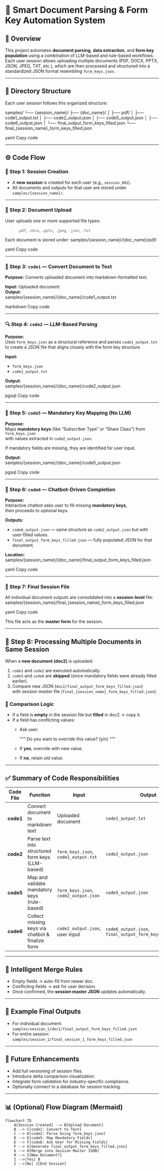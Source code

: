 # 🧠 Smart Document Parsing & Form Key Automation System

## 📘 Overview

This project automates **document parsing**, **data extraction**, and **form key population** using a combination of LLM-based and rule-based workflows.  
Each user session allows uploading multiple documents (PDF, DOCX, PPTX, JSON, JPEG, TXT, etc.), which are then processed and structured into a standardized JSON format resembling `form_keys.json`.

---

## 📂 Directory Structure

Each user session follows this organized structure:

samples/
└── {session_name}/
├── {doc_name}/
│ ├── pdf/
│ ├── code1_output.txt
│ ├── code2_output.json
│ ├── code5_output.json
│ ├── code6_output.json
│ └── final_output_form_keys_filled.json
└── final_{session_name}_form_keys_filled.json

yaml
Copy code

---

## ⚙️ Code Flow

### 🧩 Step 1: Session Creation

- A **new session** is created for each user (e.g., `session_001`).
- All documents and outputs for that user are stored under `samples/{session_name}/`.

---

### 📄 Step 2: Document Upload

User uploads one or more supported file types:
> `.pdf`, `.docx`, `.pptx`, `.jpeg`, `.json`, `.txt`

Each document is stored under:
samples/{session_name}/{doc_name}/pdf/

yaml
Copy code

---

### 🧠 Step 3: `code1` — Convert Document to Text

**Purpose:** Converts uploaded document into markdown-formatted text.

**Input:** Uploaded document  
**Output:**  
samples/{session_name}/{doc_name}/code1_output.txt

markdown
Copy code

---

### 🔍 Step 4: `code2` — LLM-Based Parsing

**Purpose:**  
Uses `form_keys.json` as a structural reference and parses `code1_output.txt`  
to create a JSON file that aligns closely with the form key structure.

**Input:**  

- `form_keys.json`  
- `code1_output.txt`

**Output:**  
samples/{session_name}/{doc_name}/code2_output.json

pgsql
Copy code

---

### 🧾 Step 5: `code5` — Mandatory Key Mapping (No LLM)

**Purpose:**  
Maps **mandatory keys** (like “Subscriber Type” or “Share Class”) from `form_keys.json`  
with values extracted in `code2_output.json`.  

If mandatory fields are missing, they are identified for user input.

**Output:**  
samples/{session_name}/{doc_name}/code5_output.json

pgsql
Copy code

---

### 💬 Step 6: `code6` — Chatbot-Driven Completion

**Purpose:**  
Interactive chatbot asks user to fill missing **mandatory keys**,  
then proceeds to optional keys.

**Outputs:**  

- `code6_output.json` — same structure as `code2_output.json` but with user-filled values.  
- `final_output_form_keys_filled.json` — fully populated JSON for that document.

**Location:**  
samples/{session_name}/{doc_name}/final_output_form_keys_filled.json

yaml
Copy code

---

### 🧩 Step 7: Final Session File

All individual document outputs are consolidated into a **session-level** file:
samples/{session_name}/final_{session_name}_form_keys_filled.json

yaml
Copy code

This file acts as the **master form** for the session.

---

## 🔁 Step 8: Processing Multiple Documents in Same Session

When a **new document (doc2)** is uploaded:

1. `code1` and `code2` are executed automatically.  
2. `code5` and `code6` are **skipped** (since mandatory fields were already filled earlier).  
3. Compare new JSON (`doc2/final_output_form_keys_filled.json`)  
   with session master file (`final_{session_name}_form_keys_filled.json`).

### 🧮 Comparison Logic

- If a field is **empty** in the session file but **filled** in doc2 → copy it.
- If a field has conflicting values:
  - Ask user:

    """
    Do you want to override this value? (y/n)
    """

  - If **yes**, override with new value.  
  - If **no**, retain old value.

---

## ✅ Summary of Code Responsibilities

| Code File | Function | Input | Output |
|------------|-----------|--------|---------|
| **code1** | Convert document to markdown text | Uploaded document | `code1_output.txt` |
| **code2** | Parse text into structured form keys (LLM-based) | `form_keys.json`, `code1_output.txt` | `code2_output.json` |
| **code5** | Map and validate mandatory keys (rule-based) | `form_keys.json`, `code2_output.json` | `code5_output.json` |
| **code6** | Collect missing keys via chatbot & finalize form | `code2_output.json`, user input | `code6_output.json`, `final_output_form_keys_filled.json` |

---

## 🧠 Intelligent Merge Rules

- Empty fields → auto-fill from newer doc.  
- Conflicting fields → ask for user decision.  
- Once confirmed, the **session master JSON** updates automatically.

---

## 💾 Example Final Outputs

- For individual document:  
  `samples/session_1/doc1/final_output_form_keys_filled.json`
- For entire session:  
  `samples/session_1/final_session_1_form_keys_filled.json`

---

## 🚀 Future Enhancements

- Add full versioning of session files.  
- Introduce delta comparison visualization.  
- Integrate form validation for industry-specific compliance.  
- Optionally connect to a database for session tracking.

---

## 📊 (Optional) Flow Diagram (Mermaid)

```mermaid
flowchart TD
    A[Session Created] --> B[Upload Document]
    B --> C[code1: Convert to Text]
    C --> D[code2: Parse Using form_keys.json]
    D --> E[code5: Map Mandatory Fields]
    E --> F[code6: Ask User for Missing Fields]
    F --> G[Generate final_output_form_keys_filled.json]
    G --> H[Merge into Session Master JSON]
    H --> I{New Document?}
    I -->|Yes| B
    I -->|No| J[End Session]

